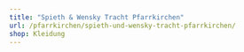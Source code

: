 ```yaml
---
title: "Spieth & Wensky Tracht Pfarrkirchen"
url: /pfarrkirchen/spieth-und-wensky-tracht-pfarrkirchen/
shop: Kleidung
---
```

